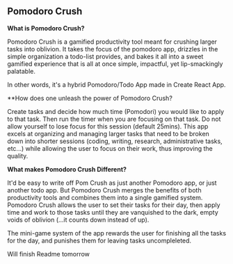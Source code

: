 ## Pomodoro Crush

**What is Pomodoro Crush?** 

Pomodoro Crush is a gamified productivity tool meant for crushing larger tasks into oblivion. It takes the focus of the pomodoro app, drizzles in the simple organization a todo-list provides, and bakes it all into a sweet gamified experience that is all at once simple, impactful, yet lip-smackingly palatable. 

In other words, it's a hybrid Pomodoro/Todo App made in Create React App.

**How does one unleash the power of Pomodoro Crush?

Create tasks and decide how much time (Pomodori) you would like to apply to that task. Then run the timer when you are focusing on that task. Do not allow yourself to lose focus for this session (default 25mins). This app excels at organizing and managing larger tasks that need to be broken down into shorter sessions (coding, writing, research, administrative tasks, etc...) while allowing the user to focus  on their work, thus improving the quality. 

**What makes Pomodoro Crush Different?**

It'd be easy to write off Pom Crush as just another Pomodoro app, or just another todo app. But Pomodoro Crush merges the benefits of both productivity tools and combines them into a single gamified system. Pomodoro Crush allows the user to set their tasks for their day, then apply time and work to those tasks until they are vanquished to the dark, empty voids of oblivion (...it counts down instead of up). 

The mini-game system of the app rewards the user for finishing all the tasks for the day, and punishes them for leaving tasks uncompleleted.  

Will finish Readme tomorrow
